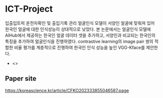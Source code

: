 # ICT-Project
입출입트럭 운전자확인 및 출입기록 관리
얼굴인식 모델이 서양인 얼굴에 맞춰져 있어 한국인 얼굴에 대한 인식성능이 상대적으로 낮았다. 본 논문에서는 얼굴인식 모델에 AIHub에서 제공하는 한국인 얼굴 데이터 셋을 추가하고, 서양인과 비교되는 한국인의 특징을 추가하여 얼굴인식을 진행하였다. contrastive learning의 image pair 쌍의 적합한 비율 평가를 계층적으로 진행하여 한국인 인식 성능을 높인 VGG-Kface를 제안한다.  
- <>

## Paper site
https://koreascience.kr/article/CFKO202333855046587.page  
<VGG-Kface : An Optimization Study on Korean Face Recognition Using VGG-Face>
